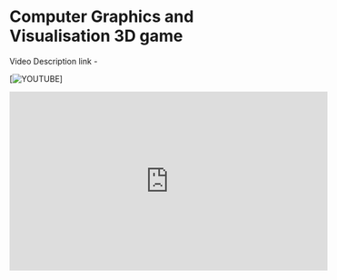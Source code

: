 # Computer Graphics and Visualisation 3D game
Video Description link -


[![YOUTUBE](https://youtube.com/playlist?list=PL7SjTPM7lLFs6F967RB5l2yCup1VyCR05)]


<iframe width="560" height="315" src="https://www.youtube.com/embed/videoseries?controls=0&amp;list=PL7SjTPM7lLFs6F967RB5l2yCup1VyCR05" title="YouTube video player" frameborder="0" allow="accelerometer; autoplay; clipboard-write; encrypted-media; gyroscope; picture-in-picture" allowfullscreen></iframe>
